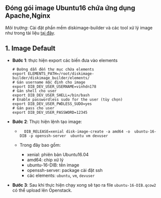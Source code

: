  ## Đóng gói image Ubuntu16 chứa ứng dụng Apache,Nginx


*Môi trường*: Cài đặt phần mềm diskimage-builder và các tool xử lý image như trong tài liệu [tại đây](https://github.com/vinhducnguyen1708/Tim-hieu-OpenStack/blob/master/Image%20Create/Disk-image-builder/Diskimage-Builder.md#3).

## 1. Image Default

- **Bước 1**: thực hiện export các biến đưa vào elements

    ```
    # Đường dẫn đến thư mục chứa elements
    export ELEMENTS_PATH=/root/diskimage-builder/diskimage_builder/elements/
    # Gán username mặc định cho image
    export DIB_DEV_USER_USERNAME=vinhdn178
    # Gán shell cho user
    export DIB_DEV_USER_SHELL=/bin/bash
    # Enable passwordless sudo for the user (tùy chọn)
    export DIB_DEV_USER_PWDLESS_SUDO=yes
    # Gán pass cho user
    export DIB_DEV_USER_PASSWORD=12345
    ```

- **Bước 2**: Thực hiện lệnh tạo image:
    - ```
        DIB_RELEASE=xenial disk-image-create -a amd64 -o  ubuntu-16-DIB -p openssh-server  ubuntu vm devuser
        ```
    - Trong đây bao gồm:
        
        - xenial: phiên bản Ubuntu16.04
        - amd64: chip xử lý
        - ubuntu-16-DIB: tên image
        - openssh-server: package cài đặt ssh
        - các elements: `ubuntu`, `vm`, `devuser`

- **Bước 3**: Sau khi thực hiện chạy xong sẽ tạo ra file `ubuntu-16-DIB.qcow2`
có thể upload lên Openstack.
